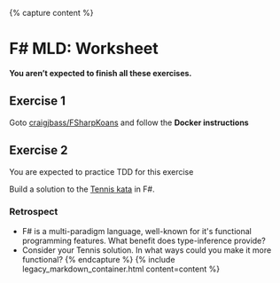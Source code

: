 {% capture content %}
# F# MLD: Worksheet

**You aren’t expected to finish all these exercises.**

## Exercise 1

Goto [craigjbass/FSharpKoans](https://github.com/craigjbass/FSharpKoans) and follow the **Docker instructions**

## Exercise 2

You are expected to practice TDD for this exercise

Build a solution to the [Tennis kata](../../katas/tennis/) in F#.

### Retrospect

- F# is a multi-paradigm language, well-known for it's functional programming features. What benefit does type-inference provide?
- Consider your Tennis solution. In what ways could you make it more functional?
{% endcapture %}
{% include legacy_markdown_container.html content=content %}
